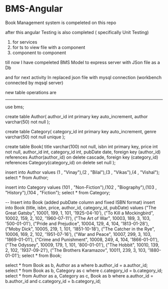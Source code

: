 # BMS-Angular


Book Management system is compeleted on this repo

after this angular Testing is also completed  ( specifically Unit Testing)
1. for services
2. for ts to view file with a component 
3. component to component 

till now I have compeleted BMS Model to express server with JSon file as a Db

and for next activity In replaced json file with mysql connection (workbench connected by mqsql server)



new table operations are



----------------------------------------------------------------------------------------

use bms;

create table Author(
    author_id int primary key auto_increment,
    author varchar(50) not null
);

create table Category(
    category_id int primary key auto_increment,
    genre varchar(50) not null unique
);

create table Book(
    title varchar(100) not null,
    isbn int primary key,
    price int not null,
    author_id int,
    category_id int,
    pubDate date,
    foreign key (author_id) references  Author(author_id) on delete cascade,
    foreign key (category_id) references Category(category_id) on delete set null
);

insert into Author values (1 , "Vinay"),(2 , "Bilal"),(3 , "Vikas"),(4 , "Vishal");
select * from Author;

insert into Category values (101 , "Non-Fiction"),(102 , "Biography"),(103 , "History"),(104 , "Fiction");
select * from Category;


-- Insert into Book (added pubDate column and fixed ISBN format)
insert into Book (title, isbn, price, author_id, category_id, pubDate) values 
("The Great Gatsby", 10001, 199, 1, 101, '1925-04-10'),
("To Kill a Mockingbird", 10002, 159, 2, 102, '1960-07-11'),
("The Art of War", 10003, 189, 3, 103, '500-01-01'),
("Pride and Prejudice", 10004, 129, 4, 104, '1813-01-28'),
("Moby Dick", 10005, 219, 1, 101, '1851-10-18'),
("The Catcher in the Rye", 10006, 169, 2, 102, '1951-07-16'),
("War and Peace", 10007, 299, 3, 103, '1869-01-01'),
("Crime and Punishment", 10008, 249, 4, 104, '1866-01-01'),
("The Odyssey", 10009, 179, 1, 101, '800-01-01'),
("The Hobbit", 10010, 139, 2, 102, '1937-09-21'),
("The Brothers Karamazov", 10011, 239, 3, 103, '1880-01-01');
select * from Book;



select * from Book as b, Author as a where b.author_id = a.author_id;	
select * from Book as b, Category as c where c.category_id = b.category_id;
select * from Author as a, Category as c, Book as b where  a.author_id = b.author_id and c.category_id = b.category_id;